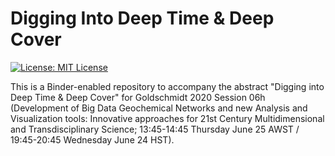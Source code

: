 # Digging Into Deep Time & Deep Cover

<a href="https://github.com/morganjwilliams/gs2020-diggingdeeper/blob/master/LICENSE" >
<img src="https://img.shields.io/badge/License-MIT-blue.svg" alt="License: MIT License">
</a>

This is a Binder-enabled repository to accompany the abstract
"Digging into Deep Time & Deep Cover" for Goldschmidt 2020 Session 06h (Development of
Big Data Geochemical Networks and new Analysis and Visualization tools: Innovative
approaches for 21st Century Multidimensional and Transdisciplinary Science;
13:45-14:45 Thursday June 25 AWST / 19:45-20:45 Wednesday June 24 HST).
